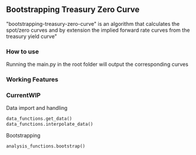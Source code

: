## Bootstrapping Treasury Zero Curve

"bootstrapping-treasury-zero-curve" is an algorithm that calculates the spot/zero curves and by extension the implied forward rate curves from the treasury yield curve"

### How to use
Running the main.py in the root folder will output the corresponding curves

### Working Features

### CurrentWIP
Data import and handling
```python
data_functions.get_data()
data_functions.interpolate_data()
```

Bootstrapping
```python
analysis_functions.bootstrap()
```